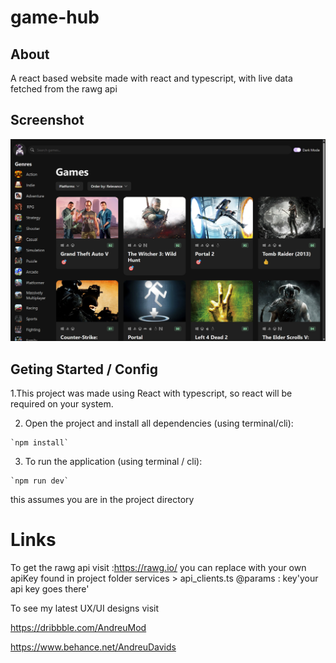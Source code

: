 # game-hub
## About
A react based website made with react and typescript, with live data fetched from the rawg api

## Screenshot
![screenshots](/snapshots/snapshot1.png)

## Geting Started / Config

1.This project was made using React with typescript, so react will be required on your system.

2. Open the project and install all dependencies (using terminal/cli):
```
`npm install`
```
3. To run the application (using terminal / cli):
```
`npm run dev`
```
this assumes you are in the project directory

# Links
To get the rawg api visit :https://rawg.io/ 
you can replace with your own apiKey found in project folder services > api_clients.ts @params : key'your api key goes there'

To see my latest UX/UI designs visit 

https://dribbble.com/AndreuMod

https://www.behance.net/AndreuDavids
